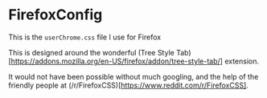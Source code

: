 # FirefoxConfig
This is the `userChrome.css` file I use for Firefox

This is designed around the wonderful (Tree Style Tab)[https://addons.mozilla.org/en-US/firefox/addon/tree-style-tab/] extension.  

It would not have been possible without much googling, and the help of the friendly people at (/r/FirefoxCSS)[https://www.reddit.com/r/FirefoxCSS].
